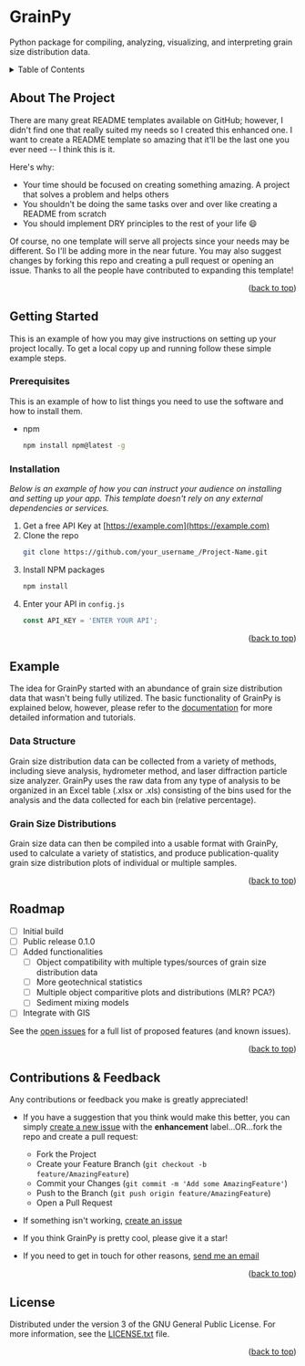 # GrainPy
 Python package for compiling, analyzing, visualizing, and interpreting grain size distribution data. 
 
<!-- TABLE OF CONTENTS -->
<details>
  <summary>Table of Contents</summary>
  <ol>
    <li>
      <a href="#about-the-project">About the Project</a>
    </li>
    <li>
      <a href="#getting-started">Getting Started</a>
      <ul>
        <li><a href="#prerequisites">Prerequisites</a></li>
        <li><a href="#installation">Installation</a></li>
      </ul>
    </li>
    <li><a href="#examples">Example</a></li>
    <li><a href="#roadmap">Roadmap</a></li>
    <li><a href="#contributions&feedback">Contributions & Feedback</a></li>
    <li><a href="#license">License</a></li>
  </ol>
</details>



## About The Project
There are many great README templates available on GitHub; however, I didn't find one that really suited my needs so I created this enhanced one. I want to create a README template so amazing that it'll be the last one you ever need -- I think this is it.

Here's why:
* Your time should be focused on creating something amazing. A project that solves a problem and helps others
* You shouldn't be doing the same tasks over and over like creating a README from scratch
* You should implement DRY principles to the rest of your life :smile:

Of course, no one template will serve all projects since your needs may be different. So I'll be adding more in the near future. You may also suggest changes by forking this repo and creating a pull request or opening an issue. Thanks to all the people have contributed to expanding this template!

<p align="right">(<a href="#top">back to top</a>)</p>



## Getting Started
This is an example of how you may give instructions on setting up your project locally.
To get a local copy up and running follow these simple example steps.

### Prerequisites
This is an example of how to list things you need to use the software and how to install them.
* npm
  ```sh
  npm install npm@latest -g
  ```

### Installation
_Below is an example of how you can instruct your audience on installing and setting up your app. This template doesn't rely on any external dependencies or services._

1. Get a free API Key at [https://example.com](https://example.com)
2. Clone the repo
   ```sh
   git clone https://github.com/your_username_/Project-Name.git
   ```
3. Install NPM packages
   ```sh
   npm install
   ```
4. Enter your API in `config.js`
   ```js
   const API_KEY = 'ENTER YOUR API';
   ```
<p align="right">(<a href="#top">back to top</a>)</p>



## Example
The idea for GrainPy started with an abundance of grain size distribution data that wasn't being fully utilized. The basic functionality of GrainPy is explained below, however, please refer to the [documentation](https://example.com) for more detailed information and tutorials.

### Data Structure
Grain size distribution data can be collected from a variety of methods, including sieve analysis, hydrometer method, and laser diffraction particle size analyzer. GrainPy uses the raw data from any type of analysis to be organized in an Excel table (.xlsx or .xls) consisting of the bins used for the analysis and the data collected for each bin (relative percentage).

### Grain Size Distributions
Grain size data can then be compiled into a usable format with GrainPy, used to calculate a variety of statistics, and produce publication-quality grain size distribution plots of individual or multiple samples.

<p align="right">(<a href="#top">back to top</a>)</p>



## Roadmap
- [ ] Initial build
- [ ] Public release 0.1.0
- [ ] Added functionalities
     - [ ] Object compatibility with multiple types/sources of grain size distribution data
     - [ ] More geotechnical statistics
     - [ ] Multiple object comparitive plots and distributions (MLR? PCA?)
     - [ ] Sediment mixing models
- [ ] Integrate with GIS

See the [open issues](https://github.com/masseygeo/GrainPy/issues) for a full list of proposed features (and known issues).

<p align="right">(<a href="#top">back to top</a>)</p>




## Contributions & Feedback
Any contributions or feedback you make is greatly appreciated!

- If you have a suggestion that you think would make this better, you can simply [create a new issue](https://github.com/masseygeo/GrainPy/issues/new) with the  **enhancement** label...OR...fork the repo and create a pull request: 

     - Fork the Project
     - Create your Feature Branch (`git checkout -b feature/AmazingFeature`)
     - Commit your Changes (`git commit -m 'Add some AmazingFeature'`)
     - Push to the Branch (`git push origin feature/AmazingFeature`)
     - Open a Pull Request

- If something isn't working, [create an issue](https://github.com/masseygeo/GrainPy/issues/new)

- If you think GrainPy is pretty cool, please give it a star!

- If you need to get in touch for other reasons, [send me an email](mamass1@g.uky.edu)

<p align="right">(<a href="#top">back to top</a>)</p>



## License
Distributed under the version 3 of the GNU General Public License. For more information, see the [LICENSE.txt](https://github.com/masseygeo/GrainPy/blob/main/LICENSE) file.

<p align="right">(<a href="#top">back to top</a>)</p>
